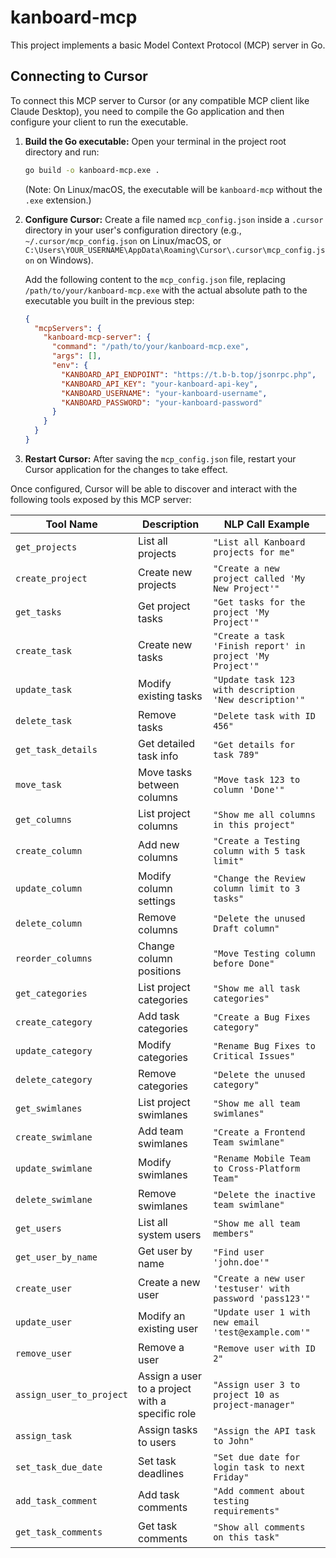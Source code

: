 # kanboard-mcp

This project implements a basic Model Context Protocol (MCP) server in Go.

## Connecting to Cursor

To connect this MCP server to Cursor (or any compatible MCP client like Claude Desktop), you need to compile the Go application and then configure your client to run the executable.

1.  **Build the Go executable:**
    Open your terminal in the project root directory and run:
    ```bash
    go build -o kanboard-mcp.exe .
    ```
    (Note: On Linux/macOS, the executable will be `kanboard-mcp` without the `.exe` extension.)

2.  **Configure Cursor:**
    Create a file named `mcp_config.json` inside a `.cursor` directory in your user's configuration directory (e.g., `~/.cursor/mcp_config.json` on Linux/macOS, or `C:\Users\YOUR_USERNAME\AppData\Roaming\Cursor\.cursor\mcp_config.json` on Windows).

    Add the following content to the `mcp_config.json` file, replacing `/path/to/your/kanboard-mcp.exe` with the actual absolute path to the executable you built in the previous step:

    ```json
    {
      "mcpServers": {
        "kanboard-mcp-server": {
          "command": "/path/to/your/kanboard-mcp.exe",
          "args": [],
          "env": {
            "KANBOARD_API_ENDPOINT": "https://t.b-b.top/jsonrpc.php",
            "KANBOARD_API_KEY": "your-kanboard-api-key",
            "KANBOARD_USERNAME": "your-kanboard-username",
            "KANBOARD_PASSWORD": "your-kanboard-password"
          }
        }
      }
    }
    ```

3.  **Restart Cursor:**
    After saving the `mcp_config.json` file, restart your Cursor application for the changes to take effect.

Once configured, Cursor will be able to discover and interact with the following tools exposed by this MCP server:

| Tool Name          | Description               | NLP Call Example                                   |
|--------------------|---------------------------|----------------------------------------------------|
| `get_projects`     | List all projects         | `"List all Kanboard projects for me"`              |
| `create_project`   | Create new projects       | `"Create a new project called 'My New Project'"`   |
| `get_tasks`        | Get project tasks         | `"Get tasks for the project 'My Project'"`         |
| `create_task`      | Create new tasks          | `"Create a task 'Finish report' in project 'My Project'"` |
| `update_task`      | Modify existing tasks     | `"Update task 123 with description 'New description'"` |
| `delete_task`      | Remove tasks              | `"Delete task with ID 456"`                        |
| `get_task_details` | Get detailed task info    | `"Get details for task 789"`                       |
| `move_task`        | Move tasks between columns| `"Move task 123 to column 'Done'"`                 |
| `get_columns`      | List project columns      | `"Show me all columns in this project"`            |
| `create_column`    | Add new columns           | `"Create a Testing column with 5 task limit"`      |
| `update_column`    | Modify column settings    | `"Change the Review column limit to 3 tasks"`      |
| `delete_column`    | Remove columns            | `"Delete the unused Draft column"`                 |
| `reorder_columns`  | Change column positions   | `"Move Testing column before Done"`                |
| `get_categories`   | List project categories   | `"Show me all task categories"`                    |
| `create_category`  | Add task categories       | `"Create a Bug Fixes category"`                    |
| `update_category`  | Modify categories         | `"Rename Bug Fixes to Critical Issues"`            |
| `delete_category`  | Remove categories         | `"Delete the unused category"`                     |
| `get_swimlanes`    | List project swimlanes    | `"Show me all team swimlanes"`                     |
| `create_swimlane`  | Add team swimlanes        | `"Create a Frontend Team swimlane"`                |
| `update_swimlane`  | Modify swimlanes          | `"Rename Mobile Team to Cross-Platform Team"`      |
| `delete_swimlane`  | Remove swimlanes          | `"Delete the inactive team swimlane"`              |
| `get_users`        | List all system users     | `"Show me all team members"`                       |
| `get_user_by_name` | Get user by name          | `"Find user 'john.doe'"`                           |
| `create_user`      | Create a new user         | `"Create a new user 'testuser' with password 'pass123'"` |
| `update_user`      | Modify an existing user   | `"Update user 1 with new email 'test@example.com'"` |
| `remove_user`      | Remove a user             | `"Remove user with ID 2"`                          |
| `assign_user_to_project` | Assign a user to a project with a specific role | `"Assign user 3 to project 10 as project-manager"` |
| `assign_task`      | Assign tasks to users     | `"Assign the API task to John"`                    |
| `set_task_due_date`| Set task deadlines        | `"Set due date for login task to next Friday"`     |
| `add_task_comment` | Add task comments         | `"Add comment about testing requirements"`         |
| `get_task_comments`| Get task comments         | `"Show all comments on this task"`                 |
